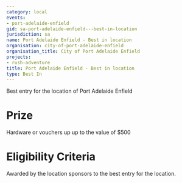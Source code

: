 ```yaml
---
category: local
events:
- port-adelaide-enfield
gid: sa-port-adelaide-enfield---best-in-location
jurisdiction: sa
name: Port Adelaide Enfield - Best in location
organisation: city-of-port-adelaide-enfield
organisation_title: City of Port Adelaide Enfield
projects:
- rush-adventure
title: Port Adelaide Enfield - Best in location
type: Best In
---
```


Best entry for the location of Port Adelaide Enfield

# Prize
Hardware or vouchers up up to the value of $500

# Eligibility Criteria
Awarded by the location sponsors to the best entry for the location.